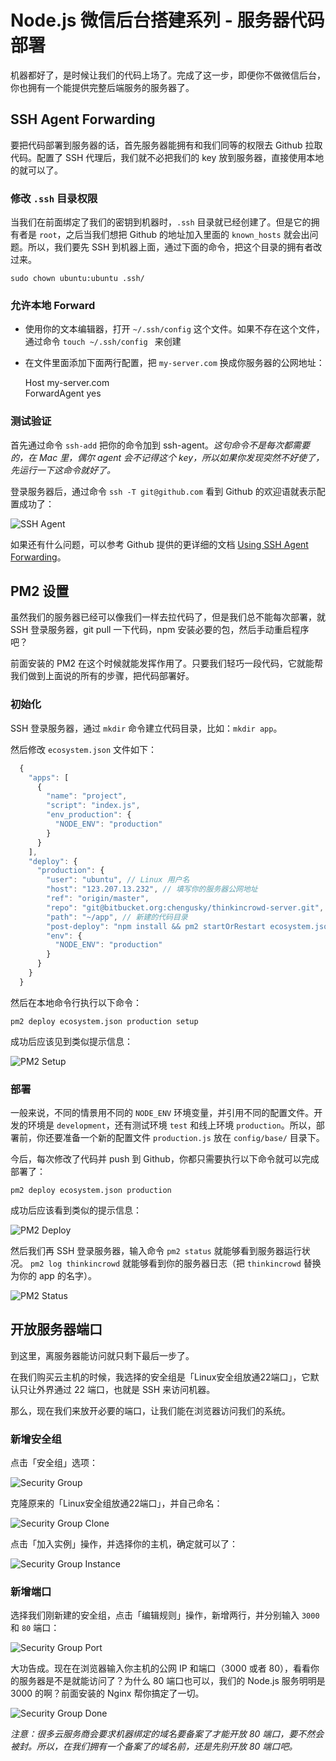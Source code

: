# Node.js 微信后台搭建系列 - 服务器代码部署

机器都好了，是时候让我们的代码上场了。完成了这一步，即便你不做微信后台，你也拥有一个能提供完整后端服务的服务器了。  

## SSH Agent Forwarding

要把代码部署到服务器的话，首先服务器能拥有和我们同等的权限去 Github 拉取代码。配置了 SSH 代理后，我们就不必把我们的 key 放到服务器，直接使用本地的就可以了。  

### 修改 `.ssh` 目录权限

当我们在前面绑定了我们的密钥到机器时，`.ssh` 目录就已经创建了。但是它的拥有者是 `root`，之后当我们想把 Github 的地址加入里面的 `known_hosts` 就会出问题。所以，我们要先 SSH 到机器上面，通过下面的命令，把这个目录的拥有者改过来。

`sudo chown ubuntu:ubuntu .ssh/`

### 允许本地 Forward 

* 使用你的文本编辑器，打开 `~/.ssh/config` 这个文件。如果不存在这个文件，通过命令 `touch ~/.ssh/config
` 来创建  
* 在文件里面添加下面两行配置，把 `my-server.com` 换成你服务器的公网地址：  

  Host my-server.com  
    ForwardAgent yes

### 测试验证

首先通过命令 `ssh-add` 把你的命令加到 ssh-agent。_这句命令不是每次都需要的，在 Mac 里，偶尔 agent 会不记得这个 key，所以如果你发现突然不好使了，先运行一下这命令就好了。_

登录服务器后，通过命令 `ssh -T git@github.com` 看到 Github 的欢迎语就表示配置成功了：  

![SSH Agent](./images/10-deploy-ssh-agent.png)

[Using SSH Agent Forwarding]: https://developer.github.com/guides/using-ssh-agent-forwarding/  

如果还有什么问题，可以参考 Github 提供的更详细的文档 [Using SSH Agent Forwarding][]。  


## PM2 设置

虽然我们的服务器已经可以像我们一样去拉代码了，但是我们总不能每次部署，就 SSH 登录服务器，git pull 一下代码，npm 安装必要的包，然后手动重启程序吧？  

前面安装的 PM2 在这个时候就能发挥作用了。只要我们轻巧一段代码，它就能帮我们做到上面说的所有的步骤，把代码部署好。  

### 初始化

SSH 登录服务器，通过 `mkdir` 命令建立代码目录，比如：`mkdir app`。

然后修改 `ecosystem.json` 文件如下：  

```javascript
  {
    "apps": [
      {
        "name": "project",
        "script": "index.js",
        "env_production": {
          "NODE_ENV": "production"
        }
      }
    ],
    "deploy": {
      "production": {
        "user": "ubuntu", // Linux 用户名
        "host": "123.207.13.232", // 填写你的服务器公网地址
        "ref": "origin/master",
        "repo": "git@bitbucket.org:chengusky/thinkincrowd-server.git", // 填写你的代码地址
        "path": "~/app", // 新建的代码目录
        "post-deploy": "npm install && pm2 startOrRestart ecosystem.json --env production",
        "env": {
          "NODE_ENV": "production"
        }
      }
    }
  }
```

然后在本地命令行执行以下命令：  

`pm2 deploy ecosystem.json production setup`

成功后应该见到类似提示信息：  

![PM2 Setup](./images/10-deploy-pm2-setup.png)

### 部署

一般来说，不同的情景用不同的 `NODE_ENV` 环境变量，并引用不同的配置文件。开发的环境是 `development`，还有测试环境 `test` 和线上环境 `production`。所以，部署前，你还要准备一个新的配置文件 `production.js` 放在 `config/base/` 目录下。  

今后，每次修改了代码并 push 到 Github，你都只需要执行以下命令就可以完成部署了：  

`pm2 deploy ecosystem.json production`

成功后应该看到类似的提示信息：  

![PM2 Deploy](./images/10-deploy-pm2-deploy.png)

然后我们再 SSH 登录服务器，输入命令 `pm2 status` 就能够看到服务器运行状况。 `pm2 log thinkincrowd` 就能够看到你的服务器日志（把 `thinkincrowd` 替换为你的 app 的名字）。

![PM2 Status](./images/10-deploy-pm2-status.png)


## 开放服务器端口

到这里，离服务器能访问就只剩下最后一步了。  

在我们购买云主机的时候，我选择的安全组是「Linux安全组放通22端口」，它默认只让外界通过 22 端口，也就是 SSH 来访问机器。  

那么，现在我们来放开必要的端口，让我们能在浏览器访问我们的系统。  

### 新增安全组

点击「安全组」选项：  

![Security Group](./images/10-deploy-security-group.png)

克隆原来的「Linux安全组放通22端口」，并自己命名：  

![Security Group Clone](./images/10-deploy-security-group-clone.png)

点击「加入实例」操作，并选择你的主机，确定就可以了：  

![Security Group Instance](./images/10-deploy-security-group-instance.png)

### 新增端口

选择我们刚新建的安全组，点击「编辑规则」操作，新增两行，并分别输入 `3000` 和 `80` 端口：  

![Security Group Port](./images/10-deploy-security-group-port.png)

大功告成。现在在浏览器输入你主机的公网 IP 和端口（3000 或者 80），看看你的服务器是不是就能访问了？为什么 80 端口也可以，我们的 Node.js 服务明明是 3000 的啊？前面安装的 Nginx 帮你搞定了一切。  

![Security Group Done](./images/10-deploy-security-group-done.png)

_注意：很多云服务商会要求机器绑定的域名要备案了才能开放 80 端口，要不然会被封。所以，在我们拥有一个备案了的域名前，还是先别开放 80 端口吧。_
